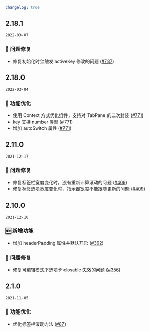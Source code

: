```yaml
changelog: true
```

## 2.18.1

`2022-03-07`

### 🐛 问题修复

- 修复初始化时会触发 activeKey 修改的问题 ([#787](https://github.com/arco-design/arco-design-vue/pull/787))


## 2.18.0

`2022-03-04`

### 💎 功能优化

- 使用 Context 方式优化组件，支持对 TabPane 的二次封装 ([#771](https://github.com/arco-design/arco-design-vue/pull/771))
- key 支持 number 类型 ([#771](https://github.com/arco-design/arco-design-vue/pull/771))
- 增加 autoSwitch 属性 ([#771](https://github.com/arco-design/arco-design-vue/pull/771))


## 2.11.0

`2021-12-17`

### 🐛 问题修复

- 修复标签栏宽度变化时，没有重新计算滚动的问题 ([#409](https://github.com/arco-design/arco-design-vue/pull/409))
- 修复标签选项宽度变化时，指示器宽度不能跟随更新的问题 ([#409](https://github.com/arco-design/arco-design-vue/pull/409))


## 2.10.0

`2021-12-10`

### 🆕 新增功能

- 增加 headerPadding 属性并默认开启 ([#362](https://github.com/arco-design/arco-design-vue/pull/362))

### 🐛 问题修复

- 修复可编辑模式下选项卡 closable 失效的问题 ([#356](https://github.com/arco-design/arco-design-vue/pull/356))


## 2.1.0

`2021-11-05`

### 💎 功能优化

- 优化标签栏滚动方法 ([#87](https://github.com/arco-design/arco-design-vue/pull/87))

